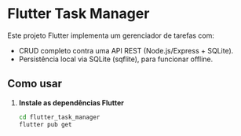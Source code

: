 # Flutter Task Manager

Este projeto Flutter implementa um gerenciador de tarefas com:
- CRUD completo contra uma API REST (Node.js/Express + SQLite).
- Persistência local via SQLite (sqflite), para funcionar offline.

## Como usar

1. **Instale as dependências Flutter**  
   ```bash
   cd flutter_task_manager
   flutter pub get
